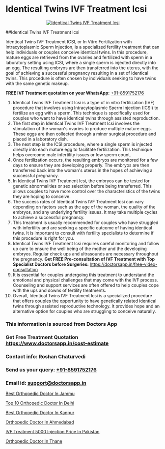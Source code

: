 # Identical Twins IVF Treatment Icsi

<p align="center">
  <a href="https://doctorsapp.in/treatment/ivf-treatment">
    <img src="https://doctorsapp.co.in/uploads/treatment_image/ICSI.jpg" alt="Identical Twins IVF Treatment Icsi">
  </a>
</p>
##Identical Twins IVF Treatment Icsi

Identical Twins IVF Treatment ICSI, or In Vitro Fertilization with Intracytoplasmic Sperm Injection, is a specialized fertility treatment that can help individuals or couples conceive identical twins. In this procedure, mature eggs are retrieved from the ovaries and fertilized with sperm in a laboratory setting using ICSI, where a single sperm is injected directly into an egg. The resulting embryos are then transferred into the uterus, with the goal of achieving a successful pregnancy resulting in a set of identical twins. This procedure is often chosen by individuals seeking to have twins with the same genetic makeup.

**FREE IVF Treatment quotation on your WhatsApp:**  [+91-8591752176](https://api.whatsapp.com/send?phone=8591752176)

1) Identical Twins IVF Treatment Icsi is a type of in vitro fertilization (IVF) procedure that involves using Intracytoplasmic Sperm Injection (ICSI) to fertilize an egg with a sperm. This technique is specifically used for couples who want to have identical twins through assisted reproduction.
2) The first step in Identical Twins IVF Treatment Icsi involves the stimulation of the woman's ovaries to produce multiple mature eggs. These eggs are then collected through a minor surgical procedure and placed in a laboratory dish.
3) The next step is the ICSI procedure, where a single sperm is injected directly into each mature egg to facilitate fertilization. This technique helps overcome male infertility issues or low sperm count.
4) Once fertilization occurs, the resulting embryos are monitored for a few days to ensure they are developing properly. The embryos are then transferred back into the woman's uterus in the hopes of achieving a successful pregnancy.
5) In Identical Twins IVF Treatment Icsi, the embryos can be tested for genetic abnormalities or sex selection before being transferred. This allows couples to have more control over the characteristics of the twins they are hoping to conceive.
6) The success rates of Identical Twins IVF Treatment Icsi can vary depending on factors such as the age of the woman, the quality of the embryos, and any underlying fertility issues. It may take multiple cycles to achieve a successful pregnancy.
7) This treatment is usually recommended for couples who have struggled with infertility and are seeking a specific outcome of having identical twins. It is important to consult with fertility specialists to determine if this procedure is right for you.
8) Identical Twins IVF Treatment Icsi requires careful monitoring and follow up care to ensure the well being of the mother and the developing embryos. Regular check ups and ultrasounds are necessary throughout the pregnancy.
**Get FREE Pre-consultation of IVF Treatment with Top Specialist Doctors before Surgeries:** https://doctorsapp.in/free-video-consultation
9) It is essential for couples undergoing this treatment to understand the emotional and physical challenges that may come with the IVF process. Counseling and support services are often offered to help couples cope with the ups and downs of fertility treatments.
10) Overall, Identical Twins IVF Treatment Icsi is a specialized procedure that offers couples the opportunity to have genetically related identical twins through assisted reproductive technology. It provides hope and an alternative option for couples who are struggling to conceive naturally.

### This information is sourced from Doctors App 
### Get Free Treatment Quotation https://www.doctorsapp.in/cost-estimate
### Contact info: Roshan Chaturvedi 
### Send us your query: [+91-8591752176](https://api.whatsapp.com/send?phone=8591752176) 
### Email id: support@doctorsapp.in

[Best Orthopedic Doctor In Jammu](https://www.linkedin.com/pulse/best-orthopedic-doctor-jammu-doctorsapp-dhaka-hgame?trackingId=MT%2FepGN7BiFHB8LQkLc2Eg%3D%3D&lipi=urn%3Ali%3Apage%3Ad_flagship3_company_admin%3Bo%2BosOGJBSO63YocmsfjAZA%3D%3D)

[Top 10 Orthopedic Doctor In Delhi](https://www.linkedin.com/pulse/top-10-orthopedic-doctor-delhi-doctorsapp-dhaka-fkj2e?trackingId=WwSev6KJciMtx8RfVtpv6Q%3D%3D&lipi=urn%3Ali%3Apage%3Ad_flagship3_company_admin%3Bo%2BosOGJBSO63YocmsfjAZA%3D%3D)

[Best Orthopedic Doctor In Kanpur](https://medium.com/@vimalrana22/best-orthopedic-doctor-in-kanpur-29a81a7eb859)

[Orthopedic Doctor In Ahmedabad](https://medium.com/@vimalrana22/orthopedic-doctor-in-ahmedabad-180e68c3f3f8)

[IVF Treatment 5000 Injection Price In Pakistan](https://doctors-apps.github.io/doctorsapp/ivf-treatment-5000-injection-price-in-pakistan)

[Orthopedic Doctor In Thane](https://doctors-apps.github.io/doctorsapp/orthopedic-doctor-in-thane)

